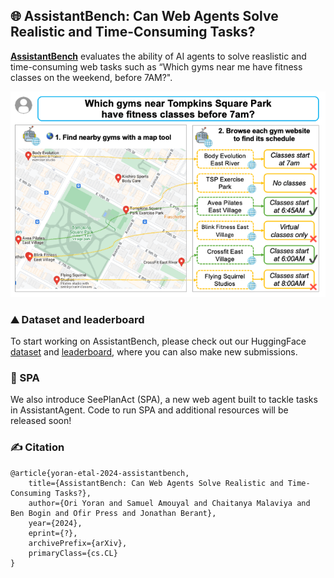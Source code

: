 ## 🌐 AssistantBench: Can Web Agents Solve Realistic and Time-Consuming Tasks?

[**AssistantBench**](https://oriyor.github.io/AssistantBench) evaluates the ability of AI agents to solve reaslistic and time-consuming web tasks such as “Which gyms near me have fitness classes on the weekend, before 7AM?".

<p align="center">
  <img src="images/overview.png?raw=true" alt="AssistantBench example">
</p>

### ⛰️ Dataset and leaderboard
To start working on AssistantBench, please check out our HuggingFace [dataset](https://huggingface.co/spaces/AssistantBench/AssistantBench) and [leaderboard](https://huggingface.co/spaces/AssistantBench/leaderboard), where you can also make new submissions.

### 🤖 SPA
We also introduce SeePlanAct (SPA), a new web agent built to tackle tasks in AssistantAgent. Code to run SPA and additional resources will be released soon!

### ✍ Citation
```
@article{yoran-etal-2024-assistantbench,
    title={AssistantBench: Can Web Agents Solve Realistic and Time-Consuming Tasks?},
    author={Ori Yoran and Samuel Amouyal and Chaitanya Malaviya and Ben Bogin and Ofir Press and Jonathan Berant},
    year={2024},
    eprint={?},
    archivePrefix={arXiv},
    primaryClass={cs.CL}
}
```
